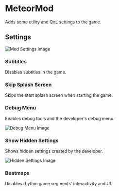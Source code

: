 # MeteorMod

Adds some utility and QoL settings to the game.

## Settings
![Mod Settings Image](https://github.com/Comahar/MeteorMod/assets/40366128/ab1e7210-eafe-45df-ba68-cbc9953877e1)


### Subtitles

Disables subtitles in the game.

### Skip Splash Screen

Skips the start splash screen when starting the game.

### Debug Menu

Enables debug tools and the developer's debug menu.

![Debug Menu Image](https://github.com/Comahar/MeteorMod/assets/40366128/64d26043-ecf8-43a8-952e-faa9038e6d2a)


### Show Hidden Settings

Shows hidden settings created by the developer.

![Hidden Settings Image](https://github.com/Comahar/MeteorMod/assets/40366128/8304de17-2b6d-4c8e-b444-8718c8a4d66b)


### Beatmaps

Disables rhythm game segments' interactivity and UI.
